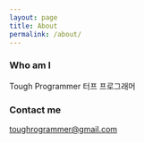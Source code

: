 ```yaml
---
layout: page
title: About
permalink: /about/
---
```


### Who am I

Tough Programmer
터프 프로그래머

### Contact me

[toughrogrammer@gmail.com](mailto:toughrogrammer@gmail.com)
